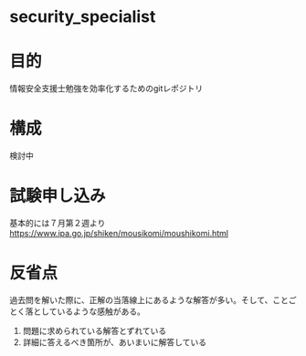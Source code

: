 # security_specialist
# 目的
情報安全支援士勉強を効率化するためのgitレポジトリ<br>

# 構成
検討中

# 試験申し込み
基本的には７月第２週より
https://www.ipa.go.jp/shiken/mousikomi/moushikomi.html

# 反省点
過去問を解いた際に、正解の当落線上にあるような解答が多い。そして、ことごとく落としているような感触がある。
1. 問題に求められている解答とずれている
1. 詳細に答えるべき箇所が、あいまいに解答している



